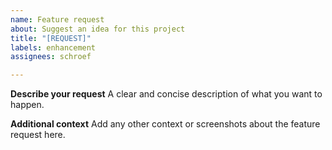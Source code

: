 ```yaml
---
name: Feature request
about: Suggest an idea for this project
title: "[REQUEST]"
labels: enhancement
assignees: schroef

---
```


**Describe your request**
A clear and concise description of what you want to happen.

**Additional context**
Add any other context or screenshots about the feature request here.
